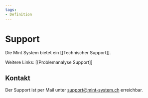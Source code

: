 ```yaml
---
tags:
- Definition
---
```

# Support

Die Mint System bietet ein [[Technischer Support]].

Weitere Links: [[Problemanalyse Support]]

## Kontakt

Der Support ist per Mail unter <support@mint-system.ch> erreichbar.
